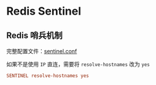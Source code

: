 # Redis Sentinel

## Redis 哨兵机制

完整配置文件：[sentinel.conf](https://download.redis.io/redis-stable/sentinel.conf)

如果不是使用 `IP` 直连，需要将 `resolve-hostnames` 改为 `yes`

```ini
SENTINEL resolve-hostnames yes
```
